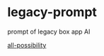 # legacy-prompt
prompt of legacy box app AI

[all-possibility](https://github.com/mithyer/legacy-prompt/tree/prompt/all-possibility)
